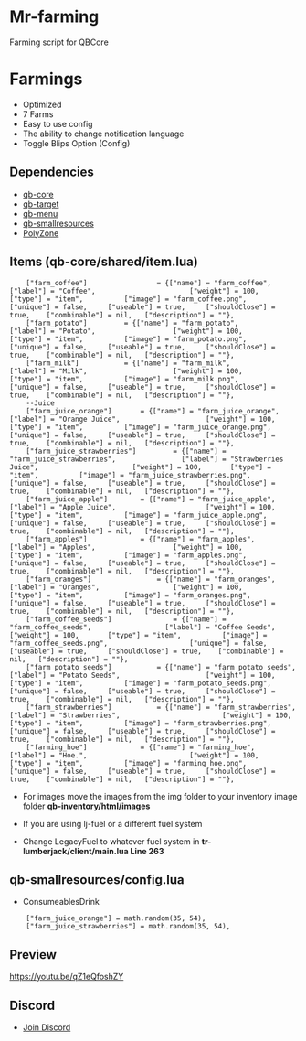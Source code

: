 
# Mr-farming
Farming script for QBCore

# Farmings
- Optimized
- 7 Farms
- Easy to use config
- The ability to change notification language
- Toggle Blips Option (Config)

## Dependencies
- [qb-core](https://github.com/qbcore-framework/qb-core)
- [qb-target](https://github.com/BerkieBb/qb-target)
- [qb-menu](https://github.com/qbcore-framework/qb-menu)
- [qb-smallresources](https://github.com/qbcore-framework/qb-smallresources)
- [PolyZone](https://github.com/mkafrin/PolyZone)

## Items (qb-core/shared/item.lua)
```
	["farm_coffee"]     			= {["name"] = "farm_coffee", 				    ["label"] = "Coffee", 						["weight"] = 100, 		["type"] = "item", 			["image"] = "farm_coffee.png", 		    		["unique"] = false, 	["useable"] = true, 	["shouldClose"] = true,    ["combinable"] = nil,   ["description"] = ""},
    ["farm_potato"]    		= {["name"] = "farm_potato", 				    ["label"] = "Potato", 					["weight"] = 100, 		["type"] = "item", 			["image"] = "farm_potato.png", 		    	["unique"] = false, 	["useable"] = true, 	["shouldClose"] = true,    ["combinable"] = nil,   ["description"] = ""},
    ["farm_milk"]     		= {["name"] = "farm_milk", 				    ["label"] = "Milk", 					["weight"] = 100, 		["type"] = "item", 			["image"] = "farm_milk.png", 		    		["unique"] = false, 	["useable"] = true, 	["shouldClose"] = true,    ["combinable"] = nil,   ["description"] = ""},
    --Juice
    ["farm_juice_orange"]  		= {["name"] = "farm_juice_orange", 				["label"] = "Orange Juice", 					["weight"] = 100, 		["type"] = "item", 			["image"] = "farm_juice_orange.png", 			["unique"] = false, 	["useable"] = true, 	["shouldClose"] = true,    ["combinable"] = nil,   ["description"] = ""},
	["farm_juice_strawberries"]  		= {["name"] = "farm_juice_strawberries", 				["label"] = "Strawberries Juice", 						["weight"] = 100, 		["type"] = "item", 			["image"] = "farm_juice_strawberries.png", 			["unique"] = false, 	["useable"] = true, 	["shouldClose"] = true,    ["combinable"] = nil,   ["description"] = ""},
	["farm_juice_apple"]  		= {["name"] = "farm_juice_apple", 				["label"] = "Apple Juice", 						["weight"] = 100, 		["type"] = "item", 			["image"] = "farm_juice_apple.png", 				["unique"] = false, 	["useable"] = true, 	["shouldClose"] = true,    ["combinable"] = nil,   ["description"] = ""},
    ["farm_apples"]     		= {["name"] = "farm_apples", 				    ["label"] = "Apples", 					["weight"] = 100, 		["type"] = "item", 			["image"] = "farm_apples.png", 		    		["unique"] = false, 	["useable"] = true, 	["shouldClose"] = true,    ["combinable"] = nil,   ["description"] = ""},
    ["farm_oranges"]     			= {["name"] = "farm_oranges", 				    	["label"] = "Oranges", 					["weight"] = 100, 		["type"] = "item", 			["image"] = "farm_oranges.png", 		    		["unique"] = false, 	["useable"] = true, 	["shouldClose"] = true,    ["combinable"] = nil,   ["description"] = ""},
	["farm_coffee_seeds"]     			= {["name"] = "farm_coffee_seeds", 				    ["label"] = "Coffee Seeds", 						["weight"] = 100, 		["type"] = "item", 			["image"] = "farm_coffee_seeds.png", 		    		["unique"] = false, 	["useable"] = true, 	["shouldClose"] = true,    ["combinable"] = nil,   ["description"] = ""},
	["farm_potato_seeds"]    		= {["name"] = "farm_potato_seeds", 				    ["label"] = "Potato Seeds", 					["weight"] = 100, 		["type"] = "item", 			["image"] = "farm_potato_seeds.png", 		    	["unique"] = false, 	["useable"] = true, 	["shouldClose"] = true,    ["combinable"] = nil,   ["description"] = ""},
	["farm_strawberries"]     		= {["name"] = "farm_strawberries", 				    ["label"] = "Strawberries", 						["weight"] = 100, 		["type"] = "item", 			["image"] = "farm_strawberries.png", 		    		["unique"] = false, 	["useable"] = true, 	["shouldClose"] = true,    ["combinable"] = nil,   ["description"] = ""},
	["farming_hoe"]     		= {["name"] = "farming_hoe", 				    ["label"] = "Hoe.", 						["weight"] = 100, 		["type"] = "item", 			["image"] = "farming_hoe.png", 		    		["unique"] = false, 	["useable"] = true, 	["shouldClose"] = true,    ["combinable"] = nil,   ["description"] = ""},

```

- For images move the images from the img folder to your inventory image folder **qb-inventory/html/images**

- If you are using lj-fuel or a different fuel system

- Change LegacyFuel to whatever fuel system in **tr-lumberjack/client/main.lua Line 263**

## qb-smallresources/config.lua
- ConsumeablesDrink
```
    ["farm_juice_orange"] = math.random(35, 54),
    ["farm_juice_strawberries"] = math.random(35, 54),
```

## Preview
https://youtu.be/qZ1eQfoshZY

## Discord
- [Join Discord](https://discord.gg/T2xX5WwmEX)
